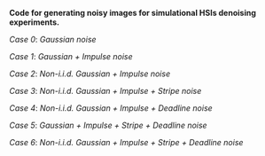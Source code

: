 **Code for generating noisy images for simulational HSIs denoising experiments.**

*Case 0*: *Gaussian noise* 

*Case 1*: *Gaussian + Impulse noise*

*Case 2*: *Non-i.i.d. Gaussian + Impulse noise*

*Case 3*: *Non-i.i.d. Gaussian + Impulse + Stripe noise*

*Case 4*: *Non-i.i.d. Gaussian + Impulse + Deadline noise*

*Case 5*: *Gaussian + Impulse + Stripe + Deadline noise*

*Case 6*: *Non-i.i.d. Gaussian + Impulse + Stripe + Deadline noise*
